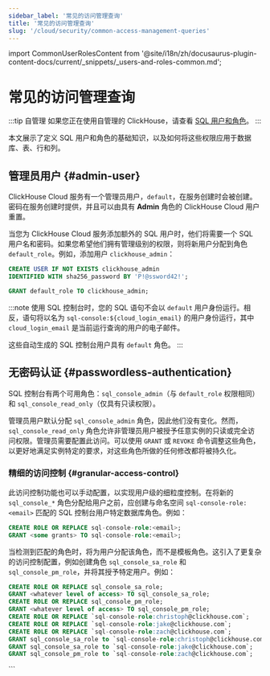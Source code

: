 ```yaml
---
sidebar_label: '常见的访问管理查询'
title: '常见的访问管理查询'
slug: '/cloud/security/common-access-management-queries'
---
```


import CommonUserRolesContent from '@site/i18n/zh/docusaurus-plugin-content-docs/current/_snippets/_users-and-roles-common.md';


# 常见的访问管理查询

:::tip 自管理
如果您正在使用自管理的 ClickHouse，请查看 [SQL 用户和角色](/guides/sre/user-management/index.md)。
:::

本文展示了定义 SQL 用户和角色的基础知识，以及如何将这些权限应用于数据库、表、行和列。

## 管理员用户 {#admin-user}

ClickHouse Cloud 服务有一个管理员用户，`default`，在服务创建时会被创建。密码在服务创建时提供，并且可以由具有 **Admin** 角色的 ClickHouse Cloud 用户重置。

当您为 ClickHouse Cloud 服务添加额外的 SQL 用户时，他们将需要一个 SQL 用户名和密码。如果您希望他们拥有管理级别的权限，则将新用户分配到角色 `default_role`。例如，添加用户 `clickhouse_admin`：

```sql
CREATE USER IF NOT EXISTS clickhouse_admin
IDENTIFIED WITH sha256_password BY 'P!@ssword42!';
```

```sql
GRANT default_role TO clickhouse_admin;
```

:::note
使用 SQL 控制台时，您的 SQL 语句不会以 `default` 用户身份运行。相反，语句将以名为 `sql-console:${cloud_login_email}` 的用户身份运行，其中 `cloud_login_email` 是当前运行查询的用户的电子邮件。

这些自动生成的 SQL 控制台用户具有 `default` 角色。
:::

## 无密码认证 {#passwordless-authentication}

SQL 控制台有两个可用角色：`sql_console_admin`（与 `default_role` 权限相同）和 `sql_console_read_only`（仅具有只读权限）。

管理员用户默认分配 `sql_console_admin` 角色，因此他们没有变化。然而，`sql_console_read_only` 角色允许非管理员用户被授予任意实例的只读或完全访问权限。管理员需要配置此访问。可以使用 `GRANT` 或 `REVOKE` 命令调整这些角色，以更好地满足实例特定的要求，对这些角色所做的任何修改都将被持久化。

### 精细的访问控制 {#granular-access-control}

此访问控制功能也可以手动配置，以实现用户级的细粒度控制。在将新的 `sql_console_*` 角色分配给用户之前，应创建与命名空间 `sql-console-role:<email>` 匹配的 SQL 控制台用户特定数据库角色。例如：

```sql
CREATE ROLE OR REPLACE sql-console-role:<email>;
GRANT <some grants> TO sql-console-role:<email>;
```

当检测到匹配的角色时，将为用户分配该角色，而不是模板角色。这引入了更复杂的访问控制配置，例如创建角色 `sql_console_sa_role` 和 `sql_console_pm_role`，并将其授予特定用户。例如：

```sql
CREATE ROLE OR REPLACE sql_console_sa_role;
GRANT <whatever level of access> TO sql_console_sa_role;
CREATE ROLE OR REPLACE sql_console_pm_role;
GRANT <whatever level of access> TO sql_console_pm_role;
CREATE ROLE OR REPLACE `sql-console-role:christoph@clickhouse.com`;
CREATE ROLE OR REPLACE `sql-console-role:jake@clickhouse.com`;
CREATE ROLE OR REPLACE `sql-console-role:zach@clickhouse.com`;
GRANT sql_console_sa_role to `sql-console-role:christoph@clickhouse.com`;
GRANT sql_console_sa_role to `sql-console-role:jake@clickhouse.com`;
GRANT sql_console_pm_role to `sql-console-role:zach@clickhouse.com`;
```

<CommonUserRolesContent />
```
